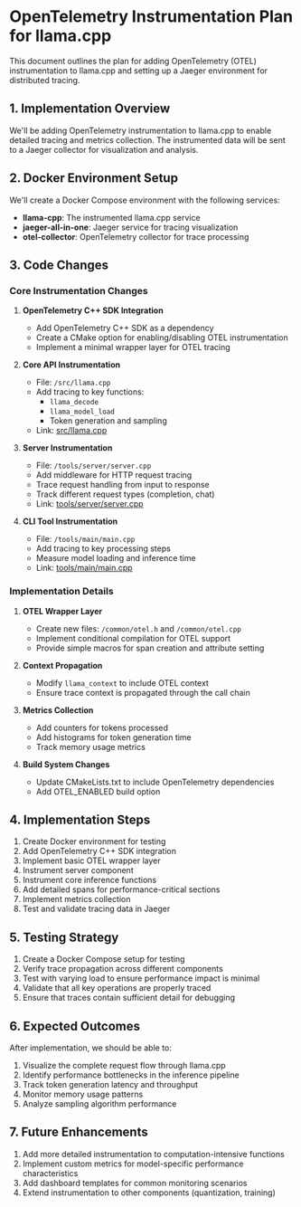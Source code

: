 # OpenTelemetry Instrumentation Plan for llama.cpp

This document outlines the plan for adding OpenTelemetry (OTEL) instrumentation to llama.cpp and setting up a Jaeger environment for distributed tracing.

## 1. Implementation Overview

We'll be adding OpenTelemetry instrumentation to llama.cpp to enable detailed tracing and metrics collection. The instrumented data will be sent to a Jaeger collector for visualization and analysis.

## 2. Docker Environment Setup

We'll create a Docker Compose environment with the following services:
- **llama-cpp**: The instrumented llama.cpp service
- **jaeger-all-in-one**: Jaeger service for tracing visualization
- **otel-collector**: OpenTelemetry collector for trace processing

## 3. Code Changes

### Core Instrumentation Changes

1. **OpenTelemetry C++ SDK Integration**
   - Add OpenTelemetry C++ SDK as a dependency
   - Create a CMake option for enabling/disabling OTEL instrumentation
   - Implement a minimal wrapper layer for OTEL tracing

2. **Core API Instrumentation**
   - File: `/src/llama.cpp`
   - Add tracing to key functions:
     - `llama_decode`
     - `llama_model_load`
     - Token generation and sampling
   - Link: [src/llama.cpp](https://github.com/ggerganov/llama.cpp/blob/master/src/llama.cpp)

3. **Server Instrumentation**
   - File: `/tools/server/server.cpp`
   - Add middleware for HTTP request tracing
   - Trace request handling from input to response
   - Track different request types (completion, chat)
   - Link: [tools/server/server.cpp](https://github.com/ggerganov/llama.cpp/blob/master/tools/server/server.cpp)

4. **CLI Tool Instrumentation**
   - File: `/tools/main/main.cpp`
   - Add tracing to key processing steps
   - Measure model loading and inference time
   - Link: [tools/main/main.cpp](https://github.com/ggerganov/llama.cpp/blob/master/tools/main/main.cpp)

### Implementation Details

1. **OTEL Wrapper Layer**
   - Create new files: `/common/otel.h` and `/common/otel.cpp`
   - Implement conditional compilation for OTEL support
   - Provide simple macros for span creation and attribute setting

2. **Context Propagation**
   - Modify `llama_context` to include OTEL context
   - Ensure trace context is propagated through the call chain

3. **Metrics Collection**
   - Add counters for tokens processed
   - Add histograms for token generation time
   - Track memory usage metrics

4. **Build System Changes**
   - Update CMakeLists.txt to include OpenTelemetry dependencies
   - Add OTEL_ENABLED build option

## 4. Implementation Steps

1. Create Docker environment for testing
2. Add OpenTelemetry C++ SDK integration
3. Implement basic OTEL wrapper layer
4. Instrument server component
5. Instrument core inference functions
6. Add detailed spans for performance-critical sections
7. Implement metrics collection
8. Test and validate tracing data in Jaeger

## 5. Testing Strategy

1. Create a Docker Compose setup for testing
2. Verify trace propagation across different components
3. Test with varying load to ensure performance impact is minimal
4. Validate that all key operations are properly traced
5. Ensure that traces contain sufficient detail for debugging

## 6. Expected Outcomes

After implementation, we should be able to:
1. Visualize the complete request flow through llama.cpp
2. Identify performance bottlenecks in the inference pipeline
3. Track token generation latency and throughput
4. Monitor memory usage patterns
5. Analyze sampling algorithm performance

## 7. Future Enhancements

1. Add more detailed instrumentation to computation-intensive functions
2. Implement custom metrics for model-specific performance characteristics
3. Add dashboard templates for common monitoring scenarios
4. Extend instrumentation to other components (quantization, training)